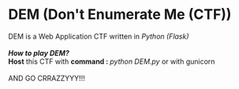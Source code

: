 # DEM (Don't Enumerate Me (CTF))
DEM is a Web Application CTF written in <i>Python (Flask)</i><br><br><b><i>How to play DEM?</i></b><br><b>Host</b> this CTF with <b>command : </b><i>python DEM.py</i> or with gunicorn<br><br>AND GO CRRAZZYYY!!!
